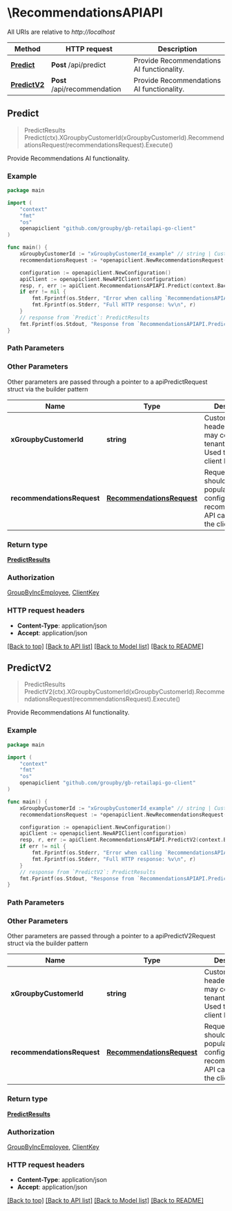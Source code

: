 # \RecommendationsAPIAPI

All URIs are relative to *http://localhost*

Method | HTTP request | Description
------------- | ------------- | -------------
[**Predict**](RecommendationsAPIAPI.md#Predict) | **Post** /api/predict | Provide Recommendations AI functionality.
[**PredictV2**](RecommendationsAPIAPI.md#PredictV2) | **Post** /api/recommendation | Provide Recommendations AI functionality.



## Predict

> PredictResults Predict(ctx).XGroupbyCustomerId(xGroupbyCustomerId).RecommendationsRequest(recommendationsRequest).Execute()

Provide Recommendations AI functionality.



### Example

```go
package main

import (
    "context"
    "fmt"
    "os"
    openapiclient "github.com/groupby/gb-retailapi-go-client"
)

func main() {
    xGroupbyCustomerId := "xGroupbyCustomerId_example" // string | Custom HTTP header which may contain tenant name. Used to define a client by its name.
    recommendationsRequest := *openapiclient.NewRecommendationsRequest("Collection_example") // RecommendationsRequest | Request that should be populated to configure a recommendations API call made by the client.

    configuration := openapiclient.NewConfiguration()
    apiClient := openapiclient.NewAPIClient(configuration)
    resp, r, err := apiClient.RecommendationsAPIAPI.Predict(context.Background()).XGroupbyCustomerId(xGroupbyCustomerId).RecommendationsRequest(recommendationsRequest).Execute()
    if err != nil {
        fmt.Fprintf(os.Stderr, "Error when calling `RecommendationsAPIAPI.Predict``: %v\n", err)
        fmt.Fprintf(os.Stderr, "Full HTTP response: %v\n", r)
    }
    // response from `Predict`: PredictResults
    fmt.Fprintf(os.Stdout, "Response from `RecommendationsAPIAPI.Predict`: %v\n", resp)
}
```

### Path Parameters



### Other Parameters

Other parameters are passed through a pointer to a apiPredictRequest struct via the builder pattern


Name | Type | Description  | Notes
------------- | ------------- | ------------- | -------------
 **xGroupbyCustomerId** | **string** | Custom HTTP header which may contain tenant name. Used to define a client by its name. | 
 **recommendationsRequest** | [**RecommendationsRequest**](RecommendationsRequest.md) | Request that should be populated to configure a recommendations API call made by the client. | 

### Return type

[**PredictResults**](PredictResults.md)

### Authorization

[GroupByIncEmployee](../README.md#GroupByIncEmployee), [ClientKey](../README.md#ClientKey)

### HTTP request headers

- **Content-Type**: application/json
- **Accept**: application/json

[[Back to top]](#) [[Back to API list]](../README.md#documentation-for-api-endpoints)
[[Back to Model list]](../README.md#documentation-for-models)
[[Back to README]](../README.md)


## PredictV2

> PredictResults PredictV2(ctx).XGroupbyCustomerId(xGroupbyCustomerId).RecommendationsRequest(recommendationsRequest).Execute()

Provide Recommendations AI functionality.



### Example

```go
package main

import (
    "context"
    "fmt"
    "os"
    openapiclient "github.com/groupby/gb-retailapi-go-client"
)

func main() {
    xGroupbyCustomerId := "xGroupbyCustomerId_example" // string | Custom HTTP header which may contain tenant name. Used to define a client by its name.
    recommendationsRequest := *openapiclient.NewRecommendationsRequest("Collection_example") // RecommendationsRequest | Request that should be populated to configure a recommendations API call made by the client.

    configuration := openapiclient.NewConfiguration()
    apiClient := openapiclient.NewAPIClient(configuration)
    resp, r, err := apiClient.RecommendationsAPIAPI.PredictV2(context.Background()).XGroupbyCustomerId(xGroupbyCustomerId).RecommendationsRequest(recommendationsRequest).Execute()
    if err != nil {
        fmt.Fprintf(os.Stderr, "Error when calling `RecommendationsAPIAPI.PredictV2``: %v\n", err)
        fmt.Fprintf(os.Stderr, "Full HTTP response: %v\n", r)
    }
    // response from `PredictV2`: PredictResults
    fmt.Fprintf(os.Stdout, "Response from `RecommendationsAPIAPI.PredictV2`: %v\n", resp)
}
```

### Path Parameters



### Other Parameters

Other parameters are passed through a pointer to a apiPredictV2Request struct via the builder pattern


Name | Type | Description  | Notes
------------- | ------------- | ------------- | -------------
 **xGroupbyCustomerId** | **string** | Custom HTTP header which may contain tenant name. Used to define a client by its name. | 
 **recommendationsRequest** | [**RecommendationsRequest**](RecommendationsRequest.md) | Request that should be populated to configure a recommendations API call made by the client. | 

### Return type

[**PredictResults**](PredictResults.md)

### Authorization

[GroupByIncEmployee](../README.md#GroupByIncEmployee), [ClientKey](../README.md#ClientKey)

### HTTP request headers

- **Content-Type**: application/json
- **Accept**: application/json

[[Back to top]](#) [[Back to API list]](../README.md#documentation-for-api-endpoints)
[[Back to Model list]](../README.md#documentation-for-models)
[[Back to README]](../README.md)


